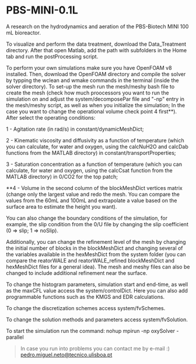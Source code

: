 # PBS-MINI-0.1L
A research on the hydrodynamics and aeration of the PBS-Biotech MINI 100 mL bioreactor.

To visualize and perform the data treatment, download the Data_Treatment directory. After that open Matlab, add the path with subfolders in the Home tab and run the postProcessing script.

To perform your own simulations make sure you have OpenFOAM v8 installed. Then, download the OpenFOAM directory and compile the solver by typping the wclean and wmake commands in the terminal (inside the solver directory). To set-up the mesh run the mesh/meshy bash file to create the mesh (check how much proocessors you want to run the simulation on and adjust the system/decomposePar file and "-np" entry in the mesh/meshy script, as well as when you initialize the simulation; In the case you want to change the operational volume check point 4 first**). After select the operating conditions:

1 - Agitation rate (in rad/s) in constant/dynamicMeshDict;

2 - Kinematic viscosity and diffusivity as a function of temperature (which you can calculate, for water and oxygen, using the calcNuH2O and calcDab functions from the MATLAB directory) in constant/transportProperties;

3 - Saturation concentration as a function of temperature (which you can calculate, for water and oxygen, using the calcCsat function from the MATLAB directory) in 0/CO2 for the top patch;

**4 - Volume in the second column of the blockMeshDict vertices matrix (change only the largest value and redo the mesh. You can compare the values from the 60mL and 100mL and extrapolate a value based on the surface area to estimate the height you want).

You can also change the boundary conditions of the simulation, for example, the slip condition from the 0/U file by changing the slip coefficient (0 => slip; 1 => noSlip).

Additionally, you can change the refinement level of the mesh by changing the initial number of blocks in the blockMeshDict and changing several of the variables available in the hexMeshDict from the system folder (you can compare the reatorWALE and reatorWALE_refined blockMeshDict and hexMeshDict files for a general idea). The mesh and meshy files can also be changed to include additional refinement near the surface.

To change the histogram parameters, simulation start and end-time, as well as the maxCFL value access the system/controlDict. Here you can also add programmable functions such as the KMGS and EDR calculations.

To change the discretization schemes access system/fvSchemes.

To change the solution methods and parameters access system/fvSolution.

To start the simulation run the command: nohup mpirun -np <Ncpu> oxySolver -parallel

> In case you run into problems you can contact me by e-mail :) pedro.miguel.neto@tecnico.ulisboa.pt
